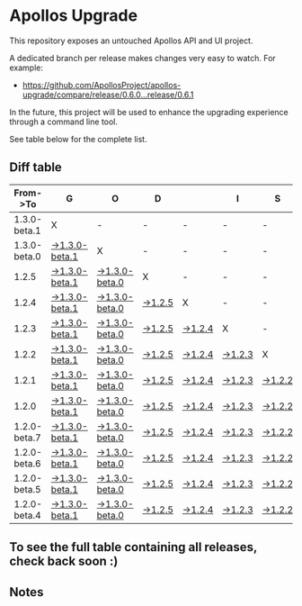 # Apollos Upgrade

This repository exposes an untouched Apollos API and UI project.

A dedicated branch per release makes changes very easy
to watch. For example:

* https://github.com/ApollosProject/apollos-upgrade/compare/release/0.6.0...release/0.6.1

In the future, this project will be used to enhance the upgrading experience through a command line tool.

See table below for the complete list.

## Diff table

| From->To     | G                                                                                                                      | O                                                                                                                      | D                                                                                                        |                                                                                                          | I                                                                                                        | S                                                                                                        |                                                                                                          | G                                                                                                        | O                                                                                                                      | O                                                                                                                      | D                                                                                                                      | !   |
| ------------ | ---------------------------------------------------------------------------------------------------------------------- | ---------------------------------------------------------------------------------------------------------------------- | -------------------------------------------------------------------------------------------------------- | -------------------------------------------------------------------------------------------------------- | -------------------------------------------------------------------------------------------------------- | -------------------------------------------------------------------------------------------------------- | -------------------------------------------------------------------------------------------------------- | -------------------------------------------------------------------------------------------------------- | ---------------------------------------------------------------------------------------------------------------------- | ---------------------------------------------------------------------------------------------------------------------- | ---------------------------------------------------------------------------------------------------------------------- | --- |
| 1.3.0-beta.1 | X                                                                                                                      | -                                                                                                                      | -                                                                                                        | -                                                                                                        | -                                                                                                        | -                                                                                                        | -                                                                                                        | -                                                                                                        | -                                                                                                                      | -                                                                                                                      | -                                                                                                                      | -   |
| 1.3.0-beta.0 | [->1.3.0-beta.1](https://github.com/ApollosProject/apollos-upgrade/compare/release/1.3.0-beta.0..release/1.3.0-beta.1) | X                                                                                                                      | -                                                                                                        | -                                                                                                        | -                                                                                                        | -                                                                                                        | -                                                                                                        | -                                                                                                        | -                                                                                                                      | -                                                                                                                      | -                                                                                                                      | -   |
| 1.2.5        | [->1.3.0-beta.1](https://github.com/ApollosProject/apollos-upgrade/compare/release/1.2.5..release/1.3.0-beta.1)        | [->1.3.0-beta.0](https://github.com/ApollosProject/apollos-upgrade/compare/release/1.2.5..release/1.3.0-beta.0)        | X                                                                                                        | -                                                                                                        | -                                                                                                        | -                                                                                                        | -                                                                                                        | -                                                                                                        | -                                                                                                                      | -                                                                                                                      | -                                                                                                                      | -   |
| 1.2.4        | [->1.3.0-beta.1](https://github.com/ApollosProject/apollos-upgrade/compare/release/1.2.4..release/1.3.0-beta.1)        | [->1.3.0-beta.0](https://github.com/ApollosProject/apollos-upgrade/compare/release/1.2.4..release/1.3.0-beta.0)        | [->1.2.5](https://github.com/ApollosProject/apollos-upgrade/compare/release/1.2.4..release/1.2.5)        | X                                                                                                        | -                                                                                                        | -                                                                                                        | -                                                                                                        | -                                                                                                        | -                                                                                                                      | -                                                                                                                      | -                                                                                                                      | -   |
| 1.2.3        | [->1.3.0-beta.1](https://github.com/ApollosProject/apollos-upgrade/compare/release/1.2.3..release/1.3.0-beta.1)        | [->1.3.0-beta.0](https://github.com/ApollosProject/apollos-upgrade/compare/release/1.2.3..release/1.3.0-beta.0)        | [->1.2.5](https://github.com/ApollosProject/apollos-upgrade/compare/release/1.2.3..release/1.2.5)        | [->1.2.4](https://github.com/ApollosProject/apollos-upgrade/compare/release/1.2.3..release/1.2.4)        | X                                                                                                        | -                                                                                                        | -                                                                                                        | -                                                                                                        | -                                                                                                                      | -                                                                                                                      | -                                                                                                                      | -   |
| 1.2.2        | [->1.3.0-beta.1](https://github.com/ApollosProject/apollos-upgrade/compare/release/1.2.2..release/1.3.0-beta.1)        | [->1.3.0-beta.0](https://github.com/ApollosProject/apollos-upgrade/compare/release/1.2.2..release/1.3.0-beta.0)        | [->1.2.5](https://github.com/ApollosProject/apollos-upgrade/compare/release/1.2.2..release/1.2.5)        | [->1.2.4](https://github.com/ApollosProject/apollos-upgrade/compare/release/1.2.2..release/1.2.4)        | [->1.2.3](https://github.com/ApollosProject/apollos-upgrade/compare/release/1.2.2..release/1.2.3)        | X                                                                                                        | -                                                                                                        | -                                                                                                        | -                                                                                                                      | -                                                                                                                      | -                                                                                                                      | -   |
| 1.2.1        | [->1.3.0-beta.1](https://github.com/ApollosProject/apollos-upgrade/compare/release/1.2.1..release/1.3.0-beta.1)        | [->1.3.0-beta.0](https://github.com/ApollosProject/apollos-upgrade/compare/release/1.2.1..release/1.3.0-beta.0)        | [->1.2.5](https://github.com/ApollosProject/apollos-upgrade/compare/release/1.2.1..release/1.2.5)        | [->1.2.4](https://github.com/ApollosProject/apollos-upgrade/compare/release/1.2.1..release/1.2.4)        | [->1.2.3](https://github.com/ApollosProject/apollos-upgrade/compare/release/1.2.1..release/1.2.3)        | [->1.2.2](https://github.com/ApollosProject/apollos-upgrade/compare/release/1.2.1..release/1.2.2)        | X                                                                                                        | -                                                                                                        | -                                                                                                                      | -                                                                                                                      | -                                                                                                                      | -   |
| 1.2.0        | [->1.3.0-beta.1](https://github.com/ApollosProject/apollos-upgrade/compare/release/1.2.0..release/1.3.0-beta.1)        | [->1.3.0-beta.0](https://github.com/ApollosProject/apollos-upgrade/compare/release/1.2.0..release/1.3.0-beta.0)        | [->1.2.5](https://github.com/ApollosProject/apollos-upgrade/compare/release/1.2.0..release/1.2.5)        | [->1.2.4](https://github.com/ApollosProject/apollos-upgrade/compare/release/1.2.0..release/1.2.4)        | [->1.2.3](https://github.com/ApollosProject/apollos-upgrade/compare/release/1.2.0..release/1.2.3)        | [->1.2.2](https://github.com/ApollosProject/apollos-upgrade/compare/release/1.2.0..release/1.2.2)        | [->1.2.1](https://github.com/ApollosProject/apollos-upgrade/compare/release/1.2.0..release/1.2.1)        | X                                                                                                        | -                                                                                                                      | -                                                                                                                      | -                                                                                                                      | -   |
| 1.2.0-beta.7 | [->1.3.0-beta.1](https://github.com/ApollosProject/apollos-upgrade/compare/release/1.2.0-beta.7..release/1.3.0-beta.1) | [->1.3.0-beta.0](https://github.com/ApollosProject/apollos-upgrade/compare/release/1.2.0-beta.7..release/1.3.0-beta.0) | [->1.2.5](https://github.com/ApollosProject/apollos-upgrade/compare/release/1.2.0-beta.7..release/1.2.5) | [->1.2.4](https://github.com/ApollosProject/apollos-upgrade/compare/release/1.2.0-beta.7..release/1.2.4) | [->1.2.3](https://github.com/ApollosProject/apollos-upgrade/compare/release/1.2.0-beta.7..release/1.2.3) | [->1.2.2](https://github.com/ApollosProject/apollos-upgrade/compare/release/1.2.0-beta.7..release/1.2.2) | [->1.2.1](https://github.com/ApollosProject/apollos-upgrade/compare/release/1.2.0-beta.7..release/1.2.1) | [->1.2.0](https://github.com/ApollosProject/apollos-upgrade/compare/release/1.2.0-beta.7..release/1.2.0) | X                                                                                                                      | -                                                                                                                      | -                                                                                                                      | -   |
| 1.2.0-beta.6 | [->1.3.0-beta.1](https://github.com/ApollosProject/apollos-upgrade/compare/release/1.2.0-beta.6..release/1.3.0-beta.1) | [->1.3.0-beta.0](https://github.com/ApollosProject/apollos-upgrade/compare/release/1.2.0-beta.6..release/1.3.0-beta.0) | [->1.2.5](https://github.com/ApollosProject/apollos-upgrade/compare/release/1.2.0-beta.6..release/1.2.5) | [->1.2.4](https://github.com/ApollosProject/apollos-upgrade/compare/release/1.2.0-beta.6..release/1.2.4) | [->1.2.3](https://github.com/ApollosProject/apollos-upgrade/compare/release/1.2.0-beta.6..release/1.2.3) | [->1.2.2](https://github.com/ApollosProject/apollos-upgrade/compare/release/1.2.0-beta.6..release/1.2.2) | [->1.2.1](https://github.com/ApollosProject/apollos-upgrade/compare/release/1.2.0-beta.6..release/1.2.1) | [->1.2.0](https://github.com/ApollosProject/apollos-upgrade/compare/release/1.2.0-beta.6..release/1.2.0) | [->1.2.0-beta.7](https://github.com/ApollosProject/apollos-upgrade/compare/release/1.2.0-beta.6..release/1.2.0-beta.7) | X                                                                                                                      | -                                                                                                                      | -   |
| 1.2.0-beta.5 | [->1.3.0-beta.1](https://github.com/ApollosProject/apollos-upgrade/compare/release/1.2.0-beta.5..release/1.3.0-beta.1) | [->1.3.0-beta.0](https://github.com/ApollosProject/apollos-upgrade/compare/release/1.2.0-beta.5..release/1.3.0-beta.0) | [->1.2.5](https://github.com/ApollosProject/apollos-upgrade/compare/release/1.2.0-beta.5..release/1.2.5) | [->1.2.4](https://github.com/ApollosProject/apollos-upgrade/compare/release/1.2.0-beta.5..release/1.2.4) | [->1.2.3](https://github.com/ApollosProject/apollos-upgrade/compare/release/1.2.0-beta.5..release/1.2.3) | [->1.2.2](https://github.com/ApollosProject/apollos-upgrade/compare/release/1.2.0-beta.5..release/1.2.2) | [->1.2.1](https://github.com/ApollosProject/apollos-upgrade/compare/release/1.2.0-beta.5..release/1.2.1) | [->1.2.0](https://github.com/ApollosProject/apollos-upgrade/compare/release/1.2.0-beta.5..release/1.2.0) | [->1.2.0-beta.7](https://github.com/ApollosProject/apollos-upgrade/compare/release/1.2.0-beta.5..release/1.2.0-beta.7) | [->1.2.0-beta.6](https://github.com/ApollosProject/apollos-upgrade/compare/release/1.2.0-beta.5..release/1.2.0-beta.6) | X                                                                                                                      | -   |
| 1.2.0-beta.4 | [->1.3.0-beta.1](https://github.com/ApollosProject/apollos-upgrade/compare/release/1.2.0-beta.4..release/1.3.0-beta.1) | [->1.3.0-beta.0](https://github.com/ApollosProject/apollos-upgrade/compare/release/1.2.0-beta.4..release/1.3.0-beta.0) | [->1.2.5](https://github.com/ApollosProject/apollos-upgrade/compare/release/1.2.0-beta.4..release/1.2.5) | [->1.2.4](https://github.com/ApollosProject/apollos-upgrade/compare/release/1.2.0-beta.4..release/1.2.4) | [->1.2.3](https://github.com/ApollosProject/apollos-upgrade/compare/release/1.2.0-beta.4..release/1.2.3) | [->1.2.2](https://github.com/ApollosProject/apollos-upgrade/compare/release/1.2.0-beta.4..release/1.2.2) | [->1.2.1](https://github.com/ApollosProject/apollos-upgrade/compare/release/1.2.0-beta.4..release/1.2.1) | [->1.2.0](https://github.com/ApollosProject/apollos-upgrade/compare/release/1.2.0-beta.4..release/1.2.0) | [->1.2.0-beta.7](https://github.com/ApollosProject/apollos-upgrade/compare/release/1.2.0-beta.4..release/1.2.0-beta.7) | [->1.2.0-beta.6](https://github.com/ApollosProject/apollos-upgrade/compare/release/1.2.0-beta.4..release/1.2.0-beta.6) | [->1.2.0-beta.5](https://github.com/ApollosProject/apollos-upgrade/compare/release/1.2.0-beta.4..release/1.2.0-beta.5) | X   |

## To see the full table containing all releases, check back soon :)

## Notes

